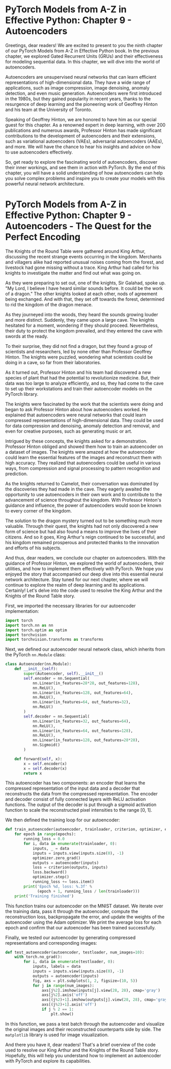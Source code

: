 # PyTorch Models from A-Z in Effective Python: Chapter 9 - Autoencoders

Greetings, dear readers! We are excited to present to you the ninth chapter of our PyTorch Models from A-Z in Effective Python book. In the previous chapter, we explored Gated Recurrent Units (GRUs) and their effectiveness for modeling sequential data. In this chapter, we will dive into the world of autoencoders.

Autoencoders are unsupervised neural networks that can learn efficient representations of high-dimensional data. They have a wide range of applications, such as image compression, image denoising, anomaly detection, and even music generation. Autoencoders were first introduced in the 1980s, but they gained popularity in recent years, thanks to the resurgence of deep learning and the pioneering work of Geoffrey Hinton and his team at the University of Toronto.

Speaking of Geoffrey Hinton, we are honored to have him as our special guest for this chapter. As a renowned expert in deep learning, with over 200 publications and numerous awards, Professor Hinton has made significant contributions to the development of autoencoders and their extensions, such as variational autoencoders (VAEs), adversarial autoencoders (AAEs), and more. We will have the chance to hear his insights and advice on how to use autoencoders effectively.

So, get ready to explore the fascinating world of autoencoders, discover their inner workings, and see them in action with PyTorch. By the end of this chapter, you will have a solid understanding of how autoencoders can help you solve complex problems and inspire you to create your models with this powerful neural network architecture.
# PyTorch Models from A-Z in Effective Python: Chapter 9 - Autoencoders - The Quest for the Perfect Encoding

The Knights of the Round Table were gathered around King Arthur, discussing the recent strange events occurring in the kingdom. Merchants and villagers alike had reported unusual noises coming from the forest, and livestock had gone missing without a trace. King Arthur had called for his knights to investigate the matter and find out what was going on.

As they were preparing to set out, one of the knights, Sir Galahad, spoke up. "My Lord, I believe I have heard similar sounds before. It could be the work of a dragon." The other knights looked at each other, nods of agreement being exchanged. And with that, they set off towards the forest, determined to rid the kingdom of the dragon menace.

As they journeyed into the woods, they heard the sounds growing louder and more distinct. Suddenly, they came upon a large cave. The knights hesitated for a moment, wondering if they should proceed. Nevertheless, their duty to protect the kingdom prevailed, and they entered the cave with swords at the ready.

To their surprise, they did not find a dragon, but they found a group of scientists and researchers, led by none other than Professor Geoffrey Hinton. The knights were puzzled, wondering what scientists could be doing in a cave, so far from their laboratories.

As it turned out, Professor Hinton and his team had discovered a new species of plant that had the potential to revolutionize medicine. But, their data was too large to analyze efficiently, and so, they had come to the cave to set up their workstations and train their autoencoder models on the PyTorch library.

The knights were fascinated by the work that the scientists were doing and began to ask Professor Hinton about how autoencoders worked. He explained that autoencoders were neural networks that could learn compressed representations of high-dimensional data. They could be used for data compression and denoising, anomaly detection and removal, and even for creative purposes, such as generating music or art.

Intrigued by these concepts, the knights asked for a demonstration. Professor Hinton obliged and showed them how to train an autoencoder on a dataset of images. The knights were amazed at how the autoencoder could learn the essential features of the images and reconstruct them with high accuracy. They realized that autoencoders could be useful in various ways, from compression and signal processing to pattern recognition and prediction.

As the knights returned to Camelot, their conversation was dominated by the discoveries they had made in the cave. They eagerly awaited the opportunity to use autoencoders in their own work and to contribute to the advancement of science throughout the kingdom. With Professor Hinton's guidance and influence, the power of autoencoders would soon be known to every corner of the kingdom.

The solution to the dragon mystery turned out to be something much more valuable. Through their quest, the knights had not only discovered a new form of science but had also found a means to improve the lives of their citizens. And so it goes, King Arthur's reign continued to be successful, and his kingdom remained prosperous and protected thanks to the innovation and efforts of his subjects.

And thus, dear readers, we conclude our chapter on autoencoders. With the guidance of Professor Hinton, we explored the world of autoencoders, their utilities, and how to implement them effectively with PyTorch. We hope you enjoyed the story that accompanied our deep dive into this essential neural network architecture. Stay tuned for our next chapter, where we will continue to explore the realm of deep learning and its applications.
Certainly! Let's delve into the code used to resolve the King Arthur and the Knights of the Round Table story.

First, we imported the necessary libraries for our autoencoder implementation:
```python
import torch
import torch.nn as nn
import torch.optim as optim
import torchvision
import torchvision.transforms as transforms
```

Next, we defined our autoencoder neural network class, which inherits from the PyTorch `nn.Module` class:
```python
class Autoencoder(nn.Module):
    def __init__(self):
        super(Autoencoder, self).__init__()
        self.encoder = nn.Sequential(
            nn.Linear(in_features=28*28, out_features=128),
            nn.ReLU(),
            nn.Linear(in_features=128, out_features=64),
            nn.ReLU(),
            nn.Linear(in_features=64, out_features=32),
            nn.ReLU()
        )
        self.decoder = nn.Sequential(
            nn.Linear(in_features=32, out_features=64),
            nn.ReLU(),
            nn.Linear(in_features=64, out_features=128),
            nn.ReLU(),
            nn.Linear(in_features=128, out_features=28*28),
            nn.Sigmoid()
        )

    def forward(self, x):
        x = self.encoder(x)
        x = self.decoder(x)
        return x
```

This autoencoder has two components: an encoder that learns the compressed representation of the input data and a decoder that reconstructs the data from the compressed representation. The encoder and decoder consist of fully connected layers with ReLU activation functions. The output of the decoder is put through a sigmoid activation function to scale the reconstructed pixel intensities to the range [0, 1].

We then defined the training loop for our autoencoder:
```python
def train_autoencoder(autoencoder, trainloader, criterion, optimizer, epochs):
    for epoch in range(epochs):
        running_loss = 0.0
        for i, data in enumerate(trainloader, 0):
            inputs, _ = data
            inputs = inputs.view(inputs.size(0), -1)
            optimizer.zero_grad()
            outputs = autoencoder(inputs)
            loss = criterion(outputs, inputs)
            loss.backward()
            optimizer.step()
            running_loss += loss.item()
        print('Epoch %d, loss: %.3f' %
              (epoch + 1, running_loss / len(trainloader)))
    print('Training finished')
```

This function trains our autoencoder on the MNIST dataset. We iterate over the training data, pass it through the autoencoder, compute the reconstruction loss, backpropagate the error, and update the weights of the autoencoder using the Adam optimizer. We print the average loss for each epoch and confirm that our autoencoder has been trained successfully.

Finally, we tested our autoencoder by generating compressed representations and corresponding images:
```python
def test_autoencoder(autoencoder, testloader, num_images=10):
    with torch.no_grad():
        for i, data in enumerate(testloader, 0):
            inputs, labels = data
            inputs = inputs.view(inputs.size(0), -1)
            outputs = autoencoder(inputs)
            fig, axs = plt.subplots(1, 2, figsize=(10, 5))
            for j in range(num_images):
                axs[j%2].imshow(inputs[j].view(28, 28), cmap='gray')
                axs[j%2].axis('off')
                axs[(j%2)+1].imshow(outputs[j].view(28, 28), cmap='gray')
                axs[(j%2)+1].axis('off')
                if j % 2 == 1:
                    plt.show()
```

In this function, we pass a test batch through the autoencoder and visualize the original images and their reconstructed counterparts side by side. The `matplotlib` library is used for image visualization.

And there you have it, dear readers! That's a brief overview of the code used to resolve our King Arthur and the Knights of the Round Table story. Hopefully, this will help you understand how to implement an autoencoder with PyTorch and explore its capabilities.